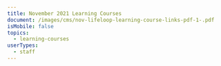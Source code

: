 ```yaml
---
title: November 2021 Learning Courses
document: /images/cms/nov-lifeloop-learning-course-links-pdf-1-.pdf
isMobile: false
topics:
  - learning-courses
userTypes:
  - staff
---
```

